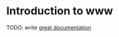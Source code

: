 # Introduction to www

TODO: write [great documentation](http://jacobian.org/writing/what-to-write/)
